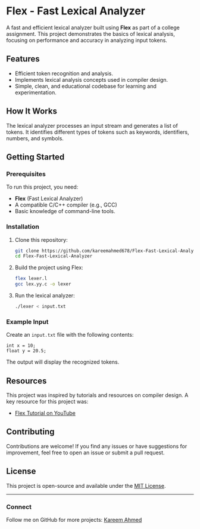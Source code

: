 
# Flex - Fast Lexical Analyzer

A fast and efficient lexical analyzer built using **Flex** as part of a college assignment. This project demonstrates the basics of lexical analysis, focusing on performance and accuracy in analyzing input tokens.

## Features
- Efficient token recognition and analysis.
- Implements lexical analysis concepts used in compiler design.
- Simple, clean, and educational codebase for learning and experimentation.

## How It Works
The lexical analyzer processes an input stream and generates a list of tokens. It identifies different types of tokens such as keywords, identifiers, numbers, and symbols.

## Getting Started

### Prerequisites
To run this project, you need:
- **Flex** (Fast Lexical Analyzer)
- A compatible C/C++ compiler (e.g., GCC)
- Basic knowledge of command-line tools.

### Installation
1. Clone this repository:
   ```bash
   git clone https://github.com/kareemahmed678/Flex-Fast-Lexical-Analyzer.git
   cd Flex-Fast-Lexical-Analyzer
   ```

2. Build the project using Flex:
   ```bash
   flex lexer.l
   gcc lex.yy.c -o lexer
   ```

3. Run the lexical analyzer:
   ```bash
   ./lexer < input.txt
   ```

### Example Input
Create an `input.txt` file with the following contents:
```
int x = 10;
float y = 20.5;
```

The output will display the recognized tokens.

## Resources
This project was inspired by tutorials and resources on compiler design. A key resource for this project was:
- [Flex Tutorial on YouTube](https://www.youtube.com/watch?v=54bo1qaHAfk&t=517s)

## Contributing
Contributions are welcome! If you find any issues or have suggestions for improvement, feel free to open an issue or submit a pull request.

## License
This project is open-source and available under the [MIT License](LICENSE).

---

### Connect
Follow me on GitHub for more projects: [Kareem Ahmed](https://github.com/kareemahmed678)
